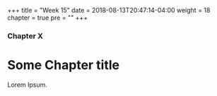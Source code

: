 +++
title = "Week 15"
date = 2018-08-13T20:47:14-04:00
weight = 18
chapter = true
pre = "<b></b>"
+++

### Chapter X

# Some Chapter title

Lorem Ipsum.